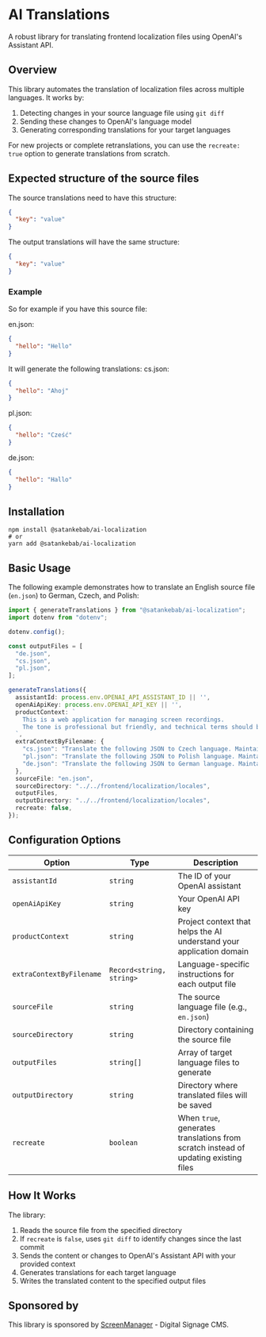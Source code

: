 # AI Translations

A robust library for translating frontend localization files using OpenAI's Assistant API.

## Overview

This library automates the translation of localization files across multiple languages. It works by:

1. Detecting changes in your source language file using `git diff`
2. Sending these changes to OpenAI's language model
3. Generating corresponding translations for your target languages

For new projects or complete retranslations, you can use the `recreate: true` option to generate translations from scratch.

## Expected structure of the source files

The source translations need to have this structure:

```json
{
  "key": "value"
}
```

The output translations will have the same structure:

```json
{
  "key": "value"
}
```

### Example

So for example if you have this source file:

en.json:
```json
{
  "hello": "Hello"
}
```

It will generate the following translations:
cs.json:
```json
{
  "hello": "Ahoj"
}
```

pl.json:
```json
{
  "hello": "Cześć"
}
```

de.json:
```json
{
  "hello": "Hallo"
}
```


## Installation

```
npm install @satankebab/ai-localization
# or
yarn add @satankebab/ai-localization
```

## Basic Usage

The following example demonstrates how to translate an English source file (`en.json`) to German, Czech, and Polish:

```ts
import { generateTranslations } from "@satankebab/ai-localization";
import dotenv from "dotenv";

dotenv.config();

const outputFiles = [
  "de.json",
  "cs.json",
  "pl.json",
];

generateTranslations({
  assistantId: process.env.OPENAI_API_ASSISTANT_ID || '',
  openAiApiKey: process.env.OPENAI_API_KEY || '',
  productContext: `
    This is a web application for managing screen recordings.
    The tone is professional but friendly, and technical terms should be preserved.
  `,
  extraContextByFilename: {
    "cs.json": "Translate the following JSON to Czech language. Maintain any technical terms.",
    "pl.json": "Translate the following JSON to Polish language. Maintain any technical terms.",
    "de.json": "Translate the following JSON to German language. Maintain any technical terms.",
  },
  sourceFile: "en.json",
  sourceDirectory: "../../frontend/localization/locales",
  outputFiles,
  outputDirectory: "../../frontend/localization/locales",
  recreate: false,
});
```

## Configuration Options

| Option | Type | Description |
|--------|------|-------------|
| `assistantId` | `string` | The ID of your OpenAI assistant |
| `openAiApiKey` | `string` | Your OpenAI API key |
| `productContext` | `string` | Project context that helps the AI understand your application domain |
| `extraContextByFilename` | `Record<string, string>` | Language-specific instructions for each output file |
| `sourceFile` | `string` | The source language file (e.g., `en.json`) |
| `sourceDirectory` | `string` | Directory containing the source file |
| `outputFiles` | `string[]` | Array of target language files to generate |
| `outputDirectory` | `string` | Directory where translated files will be saved |
| `recreate` | `boolean` | When `true`, generates translations from scratch instead of updating existing files |

## How It Works

The library:
1. Reads the source file from the specified directory
2. If `recreate` is `false`, uses `git diff` to identify changes since the last commit
3. Sends the content or changes to OpenAI's Assistant API with your provided context
4. Generates translations for each target language
5. Writes the translated content to the specified output files

## Sponsored by

This library is sponsored by [ScreenManager](https://screenmanager.tech) - Digital Signage CMS.
